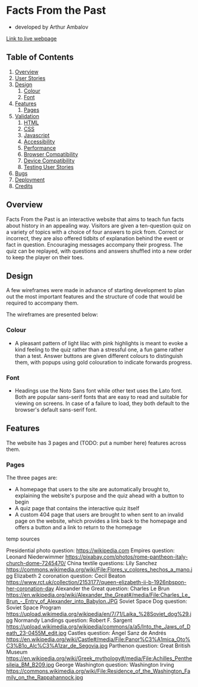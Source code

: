 # Facts From the Past
- developed by Arthur Ambalov

[Link to live webpage](https://github.com/artambdev/facts-from-the-past/)

## Table of Contents

1. [Overview](#overview)
2. [User Stories](#user-stories)
3. [Design](#design)
    1. [Colour](#colour)
    2. [Font](#font)
4. [Features](#features)
    1. [Pages](#pages)
5. [Validation](#validation)
    1. [HTML](#html)
    2. [CSS](#css)
    3. [Javascript](#javascript)
    4. [Accessibility](#accessibility)
    5. [Performance](#performance)
    6. [Browser Compatibility](#browser-compatibility)
    7. [Device Compatibility](#device-compatibility)
    8. [Testing User Stories](#testing-user-stories)
6. [Bugs](#bugs)
7. [Deployment](#deployment)
8. [Credits](#credits)

## Overview

Facts From the Past is an interactive website that aims to teach fun facts about history in an appealing way. Visitors are given a ten-question quiz on a variety of topics with a choice of four answers to pick from. Correct or incorrect, they are also offered tidbits of explanation behind the event or fact in question. Encouraging messages accompany their progress. The quiz can be replayed, with questions and answers shuffled into a new order to keep the player on their toes.

## Design
A few wireframes were made in advance of starting development to plan out the most important features and the structure of code that would be required to accompany them.

The wireframes are presented below:

### Colour
- A pleasant pattern of light lilac with pink highlights is meant to evoke a kind feeling to the quiz rather than a stressful one, a fun game rather than a test. Answer buttons are given different colours to distinguish them, with popups using gold colouration to indicate forwards progress.

### Font
- Headings use the Noto Sans font while other text uses the Lato font. Both are popular sans-serif fonts that are easy to read and suitable for viewing on screens. In case of a failure to load, they both default to the browser's default sans-serif font.

## Features
The website has 3 pages and (TODO: put a number here) features across them.

### Pages
The three pages are:
- A homepage that users to the site are automatically brought to, explaining the website's purpose and the quiz ahead with a button to begin
- A quiz page that contains the interactive quiz itself
- A custom 404 page that users are brought to when sent to an invalid page on the website, which provides a link back to the homepage and offers a button and a link to return to the homepage

temp sources

Presidential photo question: https://wikipedia.com
Empires question: Leonard Niederwimmer https://pixabay.com/photos/rome-pantheon-italy-church-dome-7245470/
China textile questions: Lily Sanchez https://commons.wikimedia.org/wiki/File:Flores_y_colores_hechos_a_mano.jpg
Elizabeth 2 coronation question: Cecil Beaton https://www.rct.uk/collection/2153177/queen-elizabeth-ii-b-1926nbspon-her-coronation-day
Alexander the Great question: Charles Le Brun https://en.wikipedia.org/wiki/Alexander_the_Great#/media/File:Charles_Le_Brun_-_Entry_of_Alexander_into_Babylon.JPG
Soviet Space Dog question: Soviet Space Program https://upload.wikimedia.org/wikipedia/en/7/71/Laika_%28Soviet_dog%29.jpg
Normandy Landings question: Robert F. Sargent https://upload.wikimedia.org/wikipedia/commons/a/a5/Into_the_Jaws_of_Death_23-0455M_edit.jpg
Castles question: Ángel Sanz de Andrés https://en.wikipedia.org/wiki/Castle#/media/File:Panor%C3%A1mica_Oto%C3%B1o_Alc%C3%A1zar_de_Segovia.jpg
Parthenon question: Great British Museum https://en.wikipedia.org/wiki/Greek_mythology#/media/File:Achilles_Penthesileia_BM_B209.jpg
George Washington question: Washington Irving https://commons.wikimedia.org/wiki/File:Residence_of_the_Washington_Family_on_the_Rappahannock.jpg